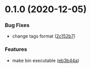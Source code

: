 # 0.1.0 (2020-12-05)


### Bug Fixes

* change tags format ([2c152b7](https://github.com/geekdada/flomo-api-helper/commit/2c152b758b908de1503f6c79489151db3e965968))


### Features

* make bin executable ([eb3b44a](https://github.com/geekdada/flomo-api-helper/commit/eb3b44a0c499f6e6d5f1625eab60bbd4b475bdc6))



